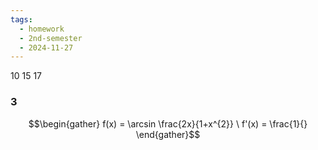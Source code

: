 ```yaml
---
tags:
  - homework
  - 2nd-semester
  - 2024-11-27
---
```


10 15 17

### 3

$$\begin{gather}
f(x) = \arcsin \frac{2x}{1+x^{2}} \ 
f'(x) = \frac{1}{}
\end{gather}$$